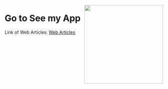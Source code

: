 <img align="right" src = "https://media3.giphy.com/media/v1.Y2lkPTc5MGI3NjExZW42b3pudndxc3N4dzVjMzB2em9qejUybzcwZ2ZybDc2dm43NmM4eSZlcD12MV9pbnRlcm5hbF9naWZfYnlfaWQmY3Q9Zw/ZgTR3UQ9XAWDvqy9jv/giphy.gif" width = 250px></picture>
<h1>Go to See my App</h1><picture>

<p>Link of Web Articles: <a href="http://www.articulosweb.somee.com/" target="_blank">  Web Articles </a> </p>

